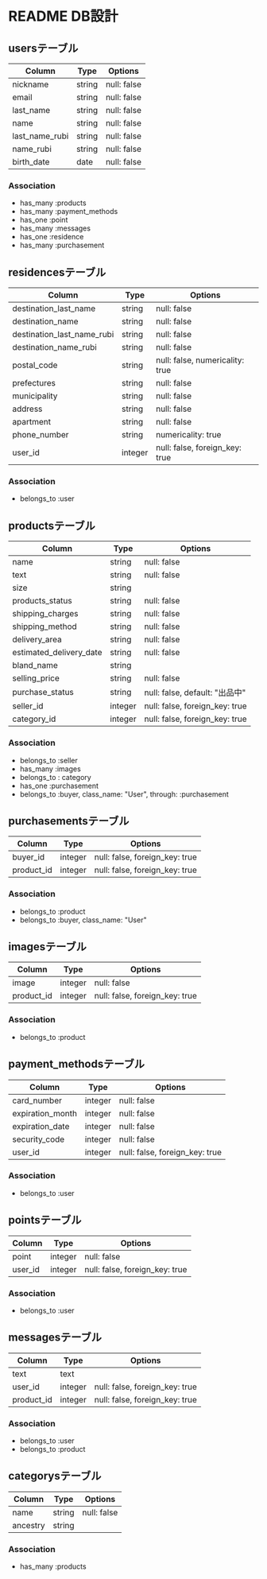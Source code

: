 # README DB設計


## usersテーブル
<!-- 苗字のふりがな:last_name-rubi -->
<!-- 名前のふりがな:name_rubi -->
<!-- 決済方法:payment-method_id -->
|Column|Type|Options|
|------|----|-------|
|nickname|string|null: false|
|email|string|null: false|
|last_name|string|null: false|
|name|string|null: false|
|last_name_rubi|string|null: false|
|name_rubi|string|null: false|
|birth_date|date|null: false|


### Association
- has_many :products
- has_many :payment_methods
- has_one :point
- has_many :messages
- has_one :residence
- has_many :purchasement



## residencesテーブル
<!-- 郵便番号:postal_code -->
<!-- 都道府県:prefectures -->
<!-- 市区町村:municipality -->
|Column|Type|Options|
|------|----|-------|
|destination_last_name|string|null: false|
|destination_name|string|null: false|
|destination_last_name_rubi|string|null: false|
|destination_name_rubi|string|null: false|
|postal_code|string|null: false, numericality: true|
|prefectures|string|null: false|
|municipality|string|null: false|
|address|string|null: false|
|apartment|string|null: false|
|phone_number|string|numericality: true|
|user_id|integer|null: false, foreign_key: true|
### Association
- belongs_to :user



## productsテーブル
<!-- 商品状態:status -->
<!-- 配送予定日:estimated_delivery_date -->
|Column|Type|Options|
|------|----|-------|
|name|string|null: false|
|text|string|null: false|
|size|string||
|products_status|string|null: false|
|shipping_charges|string|null: false|
|shipping_method|string|null: false|
|delivery_area|string|null: false|
|estimated_delivery_date|string|null: false|
|bland_name|string||
|selling_price|string|null: false|
|purchase_status|string|null: false, default: "出品中­"|
|seller_id|integer|null: false, foreign_key: true|
|category_id|integer|null: false, foreign_key: true|

### Association
- belongs_to :seller
- has_many :images
- belongs_to : category
- has_one :purchasement
- belongs_to :buyer, class_name: "User",  through: :purchasement

## purchasementsテーブル
|Column|Type|Options|
|------|----|-------|
|buyer_id|integer|null: false, foreign_key: true|
|product_id|integer|null: false, foreign_key: true|

### Association
- belongs_to :product
- belongs_to :buyer, class_name: "User"



## imagesテーブル
|Column|Type|Options|
|------|----|-------|
|image|integer|null: false|
|product_id|integer|null: false, foreign_key: true|
### Association
- belongs_to :product








<!--  決算方法テーブル -->
## payment_methodsテーブル
|Column|Type|Options|
|------|----|-------|
|card_number|integer|null: false|
|expiration_month|integer|null: false|
|expiration_date|integer|null: false|
|security_code|integer|null: false|
|user_id|integer|null: false, foreign_key: true|
### Association
- belongs_to :user


## pointsテーブル
|Column|Type|Options|
|------|----|-------|
|point|integer|null: false|
|user_id|integer|null: false, foreign_key: true|
### Association
- belongs_to :user


## messagesテーブル
|Column|Type|Options|
|------|----|-------|
|text|text||
|user_id|integer|null: false, foreign_key: true|
|product_id|integer|null: false, foreign_key: true|
### Association
- belongs_to :user
- belongs_to :product

## categorysテーブル
|Column|Type|Options|
|------|----|-------|
|name|string|null: false|
|ancestry|string||
### Association
- has_many :products
